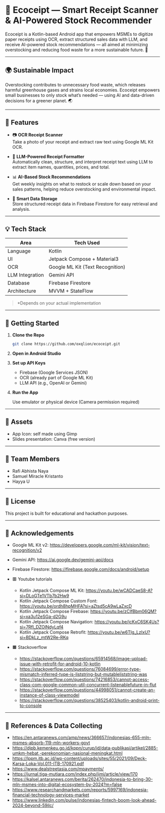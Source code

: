 # 📸 Ecoceipt — Smart Receipt Scanner & AI-Powered Stock Recommender

Ecoceipt is a Kotlin-based Android app that empowers MSMEs to digitize paper receipts using OCR, extract structured sales data with LLM, and receive AI-powered stock recommendations — all aimed at minimizing overstocking and reducing food waste for a more sustainable future. 🌱

---

## 🌍 Sustainable Impact

Overstocking contributes to unnecessary food waste, which releases harmful greenhouse gases and strains local economies. Ecoceipt empowers small businesses to only stock what’s needed — using AI and data-driven decisions for a greener planet. 🌏

---

## 🧠 Features

- 📷 **OCR Receipt Scanner**  
  Take a photo of your receipt and extract raw text using Google ML Kit OCR.

- 🤖 **LLM-Powered Receipt Formatter**  
  Automatically clean, structure, and interpret receipt text using LLM to extract item names, quantities, prices, and total.

- 📊 **AI-Based Stock Recommendations**  
  Get weekly insights on what to restock or scale down based on your sales patterns, helping reduce overstocking and environmental impact.  

- 💾 **Smart Data Storage**  
  Store structured receipt data in Firebase Firestore for easy retrieval and analysis.

---

## 💡 Tech Stack

| Area             | Tech Used                        |
|------------------|----------------------------------|
| Language         | Kotlin                           |
| UI               | Jetpack Compose + Material3      |
| OCR              | Google ML Kit (Text Recognition) |
| LLM Integration  | Gemini API                       |
| Database         | Firebase Firestore               |
| Architecture     | MVVM + StateFlow                 |

> *Depends on your actual implementation

---

## 🚀 Getting Started

1. **Clone the Repo**
   ```bash
   git clone https://github.com/oxqlion/ecoceipt.git

2. **Open in Android Studio**

3. **Set up API Keys**
    - Firebase (Google Services JSON)
    - OCR (already part of Google ML Kit)
    - LLM API (e.g., OpenAI or Gemini)

4. **Run the App**

    Use emulator or physical device (Camera permission required)

---

## 🎨 Assets
  - App Icon: self made using Gimp
  - Slides presentation: Canva (free version)

---

## 🧠 Team Members
  - Rafi Abhista Naya
  - Samuel Miracle Kristanto
  - Hayya U

---

## 📄 License

This project is built for educational and hackathon purposes.

---

## 🙌 Acknowledgements
  
  - Google ML Kit v2: https://developers.google.com/ml-kit/vision/text-recognition/v2
  - Gemini API: https://ai.google.dev/gemini-api/docs
  - Firebase Firestore: https://firebase.google.com/docs/android/setup
  - 🟥 Youtube tutorials
    - Kotlin Jetpack Compose ML Kit: https://youtu.be/wCADCaeS8-A?si=DLoGTe1VTb7b2Hw9
    - Kotlin Jetpack Compose Custom Font: https://youtu.be/ordh8hpMHFA?si=aZtsd5cA9wLaZxcD
    - Kotlin Jetpack Compose Firebase: https://youtu.be/zCIfBbm06QM?si=xa3u12eSGa-d2G9u
    - Kotlin Jetpack Compose Navigation: https://youtu.be/jcKxC6SK4Us?si=7Rfl_DZOlNdyLqf4
    - Kotlin Jetpack Compose Retrofit: https://youtu.be/w6TIg_LzIxU?si=BDkLz_mtW2Re-RKq
   
  - 🟧 Stackoverflow
    - https://stackoverflow.com/questions/65914568/image-upload-issue-with-retrofit-for-android-10-kotlin
    - https://stackoverflow.com/questions/76084699/error-type-mismatch-inferred-type-is-liststring-but-mutableliststring-was
    - https://stackoverflow.com/questions/74216853/cannot-access-class-com-google-common-util-concurrent-listenablefuture-in-flut
    - https://stackoverflow.com/questions/44998051/cannot-create-an-instance-of-class-viewmodel
    - https://stackoverflow.com/questions/38525403/kotlin-android-print-to-console
   
---

## 📖 References & Data Collecting 
  - https://en.antaranews.com/amp/news/366657/indonesias-655-mln-msmes-absorb-119-mln-workers-govt
  - https://djpb.kemenkeu.go.id/kppn/curup/id/data-publikasi/artikel/2885-umkm-hebat,-perekonomian-nasional-meningkat.html
  - https://lppm.itb.ac.id/wp-content/uploads/sites/55/2021/09/Deck-Karsa-Loka-Vol.011-ITB-170921.pdf
  - https://www.dealstreetasia.com/mpayments/
  - https://jurnal.tiga-mutiara.com/index.php/jimi/article/view/170
  - https://kalsel.antaranews.com/berita/262470/indonesia-to-bring-30-mln-msmes-into-digital-ecosystem-by-2024?m=false
  - https://www.researchandmarkets.com/reports/5997169/indonesia-financial-technology-services-market
  - https://www.linkedin.com/pulse/indonesias-fintech-boom-look-ahead-2024-beyond-59ilc/


